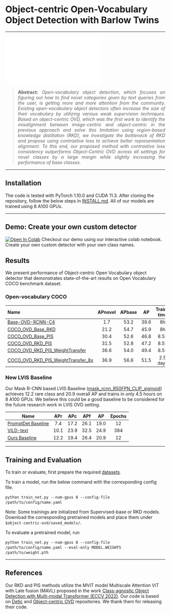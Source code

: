 # Object-centric Open-Vocabulary Object Detection with Barlow Twins
<!-- Official repository of project "[Open-Vocabulary Object Detection with Barlow Twins]". -->

<hr />

![main figure](docs/overall_architecture.pdf)
> **<p align="justify"> Abstract:** *Open-vocabulary object detection, which focuses on figuring out how to find novel categories given by text queries from the user, is getting more and more attention from the community. Existing open-vocabulary object detectors often increase the size of their vocabulary by utilizing various weak supervision techniques. Based on object-centric OVD, which was the first work to identify the misalignment between image-centric and object-centric in the previous approach and solve this limitation using region-based knowledge distillation (RKD), we investigate the bottleneck of RKD and propose using contrastive loss to achieve better representation alignment. To this end, our proposed method with contrastive loss consistency outperforms Object-Centric OVD across all settings for novel classes by a large margin while slightly increasing the performance of base classes.* </p>

<hr />

## Installation
The code is tested with PyTorch 1.10.0 and CUDA 11.3. After cloning the repository, follow the below steps in [INSTALL.md](docs/INSTALL.md).
All of our models are trained using 8 A100 GPUs. 
<hr />

## Demo: Create your own custom detector
[![Open In Colab](https://colab.research.google.com/assets/colab-badge.svg)](Object_Centric_OVD_Demo.ipynb) Checkout our demo using our interactive colab notebook. Create your own custom detector with your own class names. 


## Results
We present performance of Object-centric Open Vocabulary object detector that demonstrates state-of-the-art results on Open Vocabulary COCO benchmark dataset.


### Open-vocabulary COCO 

| Name                                                                                        | APnovel | APbase |  AP  | Train-time | Download                                                                                                                            |
|:--------------------------------------------------------------------------------------------|:-------:|:------:|:----:|:----------:|---------------------------------------------------------------------------------------------------------------------------------------------------|
| [Base-OVD-RCNN-C4](configs/coco/Base-OVD-RCNN-C4.yaml)                                      |   1.7   |  53.2  | 39.6 |     8h     |[model](https://github.com/hanoonaR/object-centric-ovd/releases/download/v1.0/coco_ovd_base.pth) |
| [COCO_OVD_Base_RKD](configs/coco/COCO_OVD_Base_RKD.yaml)                                    |  21.2   |  54.7  | 45.9 |     8h     |[model](https://github.com/hanoonaR/object-centric-ovd/releases/download/v1.0/coco_ovd_rkd.pth) |
| [COCO_OVD_Base_PIS](configs/coco/COCO_OVD_Base_PIS.yaml)                                    |  30.4   |  52.6  | 46.8 |    8.5h    |[model](https://github.com/hanoonaR/object-centric-ovd/releases/download/v1.0/coco_ovd_pis.pth) |
| [COCO_OVD_RKD_PIS](configs/coco/COCO_OVD_RKD_PIS.yaml)                                      |  31.5   |  52.8  | 47.2 |    8.5h    |[model](https://github.com/hanoonaR/object-centric-ovd/releases/download/v1.0/coco_ovd_rkd_pis.pth) |
| [COCO_OVD_RKD_PIS_WeightTransfer](configs/coco/COCO_OVD_RKD_PIS_WeightTransfer.yaml)        |  36.6   |  54.0  | 49.4 |    8.5h    |[model](https://github.com/hanoonaR/object-centric-ovd/releases/download/v1.0/coco_ovd_rkd_pis_weighttransfer.pth) |
| [COCO_OVD_RKD_PIS_WeightTransfer_8x](configs/coco/COCO_OVD_RKD_PIS_WeightTransfer_8x.yaml)  |  36.9   |  56.6  | 51.5 |  2.5 days  |[model](https://github.com/hanoonaR/object-centric-ovd/releases/download/v1.0/coco_ovd_rkd_pis_weighttransfer_8x.pth) |

### New LVIS Baseline
Our Mask R-CNN based LVIS Baseline ([mask_rcnn_R50FPN_CLIP_sigmoid](configs/lvis/mask_rcnn_R50FPN_CLIP_sigmoid.yaml)) 
achieves 12.2 rare class and 20.9 overall AP and trains in only 4.5 hours on 8 A100 GPUs. 
We believe this could be a good baseline to be considered for the future research work in LVIS OVD setting.

| Name                                                                 | APr  | APc  | APf  |  AP  | Epochs |
|----------------------------------------------------------------------|:----:|:----:|:----:|:----:|:------:|
| [PromptDet Baseline](https://arxiv.org/abs/2203.16513)               | 7.4  | 17.2 | 26.1 | 19.0 |   12   |
| [ViLD-text](https://arxiv.org/abs/2104.13921)                        | 10.1 | 23.9 | 32.5 | 24.9 |  384   |
| [Ours Baseline](configs/lvis/mask_rcnn_R50FPN_CLIP_sigmoid.yaml)     | 12.2 | 19.4 | 26.4 | 20.9 |   12   |
<hr />

## Training and Evaluation

To train or evaluate, first prepare the required [datasets](docs/DATASETS.md).

To train a model, run the below command with the corresponding config file.

```
python train_net.py --num-gpus 8 --config-file /path/to/config/name.yaml
```

Note: Some trainings are initialized from Supervised-base or RKD models. Download the corresponding pretrained models
and place them under `$object-centric-ovd/saved_models/`.

To evaluate a pretrained model, run 

```
python train_net.py --num-gpus 8 --config-file /path/to/config/name.yaml --eval-only MODEL.WEIGHTS /path/to/weight.pth
```
<hr />

## References
Our RKD and PIS methods utilize the MViT model Multiscale Attention ViT with Late fusion (MAVL) proposed in the work [Class-agnostic Object Detection with Multi-modal Transformer (ECCV 2022)](https://github.com/mmaaz60/mvits_for_class_agnostic_od).
Our code is based on [Detic](https://github.com/facebookresearch/Detic) and [Object-centric OVD](https://github.com/hanoonaR/object-centric-ovd) repositories. We thank them for releasing their code.
